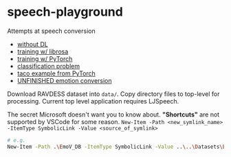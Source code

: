# speech-playground
Attempts at speech conversion 

* [without DL](./manual/)
* [training w/ librosa](./librosa_v/)
* [training w/ PyTorch](./audio2torchaudio.py)
* [classification problem](./urbansound_v/)
* [taco example from PyTorch](./taco_v/)
* [UNFINISHED emotion conversion](./emo.py)

Download RAVDESS dataset into `data/`. Copy directory files to top-level for processing. Current top level application requires LJSpeech.

The secret Microsoft doesn't want you to know about. **"Shortcuts"** are not supported by VSCode for some reason.
`New-Item -Path <new_symlink_name> -ItemType SymbolicLink -Value <source_of_symlink>`
```sh
# e.g.
New-Item -Path .\EmoV_DB -ItemType SymbolicLink -Value ..\..\Datasets\EmoV_DB\
```